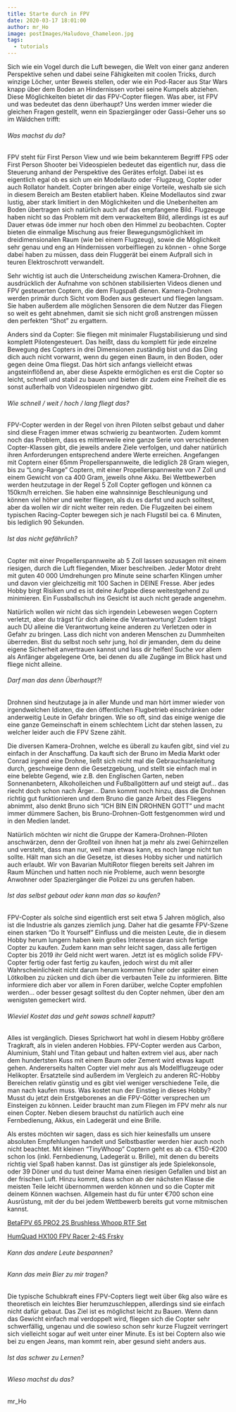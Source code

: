 ```yaml
---
title: Starte durch in FPV
date: 2020-03-17 18:01:00
author: mr_Ho
image: postImages/Haludovo_Chameleon.jpg
tags:
  - tutorials
---
```


Sich wie ein Vogel durch die Luft bewegen, die Welt von einer ganz anderen Perspektive sehen und dabei seine Fähigkeiten mit coolen Tricks, durch winzige Löcher, unter Beweis stellen, oder wie ein Pod-Racer aus Star Wars knapp über dem Boden an Hindernissen vorbei seine Kumpels abziehen. Diese Möglichkeiten bietet dir das FPV-Copter fliegen. Was aber, ist FPV und was bedeutet das denn überhaupt? Uns werden immer wieder die gleichen Fragen gestellt, wenn ein Spaziergänger oder Gassi-Geher uns so im Wäldchen trifft:

<h6>Was machst du da?</h6>

FPV steht für First Person View und wie beim bekannterem Begriff FPS oder First Person Shooter bei Videospielen bedeutet das eigentlich nur, dass die Steuerung anhand der Perspektive des Gerätes erfolgt. Dabei ist es eigentlich egal ob es sich um ein Modellauto oder -Flugzeug, Copter oder auch Rollator handelt. Copter bringen aber einige Vorteile, weshalb sie sich in diesem Bereich am Besten etabliert haben. Kleine Modellautos sind zwar lustig, aber stark limitiert in den Möglichkeiten und die Unebenheiten am Boden übertragen sich natürlich auch auf das empfangene Bild. Flugzeuge haben nicht so das Problem mit dem verwackeltem Bild, allerdings ist es auf Dauer etwas öde immer nur hoch oben den Himmel zu beobachten. Copter bieten die einmalige Mischung aus freier Bewegungsmöglichkeit im dreidimensionalen Raum (wie bei einem Flugzeug), sowie die Möglichkeit sehr genau und eng an Hindernissen vorbeifliegen zu können - ohne Sorge dabei haben zu müssen, dass dein Fluggerät bei einem Aufprall sich in teuren Elektroschrott verwandelt.

Sehr wichtig ist auch die Unterscheidung zwischen Kamera-Drohnen, die ausdrücklich der Aufnahme von schönen stabilisierten Videos dienen und FPV gesteuerten Coptern, die dem Flugspaß dienen. Kamera-Drohnen werden primär durch Sicht vom Boden aus gesteuert und fliegen langsam. Sie haben außerdem alle möglichen Sensoren die dem Nutzer das Fliegen so weit es geht abnehmen, damit sie sich nicht groß anstrengen müssen den perfekten “Shot” zu ergattern.

Anders sind da Copter: Sie fliegen mit minimaler Flugstabilisierung und sind komplett Pilotengesteuert. Das heißt, dass du komplett für jede einzelne Bewegung des Copters in drei Dimensionen zuständig bist und das Ding dich auch nicht vorwarnt, wenn du gegen einen Baum, in den Boden, oder gegen deine Oma fliegst. Das hört sich anfangs vielleicht etwas angsteinflößend an, aber diese Aspekte ermöglichen es erst die Copter so leicht, schnell und stabil zu bauen und bieten dir zudem eine Freiheit die es sonst außerhalb von Videospielen nirgendwo gibt.

<h6>Wie schnell / weit / hoch / lang fliegt das?</h6>

FPV-Copter werden in der Regel von ihren Piloten selbst gebaut und daher sind diese Fragen immer etwas schwierig zu beantworten. Zudem kommt noch das Problem, dass es mittlerweile eine ganze Serie von verschiedenen Copter-Klassen gibt, die jeweils andere Ziele verfolgen, und daher natürlich ihren Anforderungen entsprechend andere Werte erreichen. Angefangen mit Coptern einer 65mm Propellerspannweite, die lediglich 28 Gram wiegen, bis zu “Long-Range” Coptern, mit einer Propellerspannweite von 7 Zoll und einem Gewicht von ca 400 Gram, jeweils ohne Akku. Bei Wettbewerben werden heutzutage in der Regel 5 Zoll Copter geflogen und können ca 150km/h erreichen. Sie haben eine wahnsinnige Beschleunigung und können viel höher und weiter fliegen, als du es darfst und auch solltest, aber da wollen wir dir nicht weiter rein reden. Die Flugzeiten bei einem typischen Racing-Copter bewegen sich je nach Flugstil bei ca. 6 Minuten, bis lediglich 90 Sekunden.

<h6>Ist das nicht gefährlich?</h6>

Copter mit einer Propellerspannweite ab 5 Zoll lassen sozusagen mit einem riesigen, durch die Luft fliegenden, Mixer beschreiben. Jeder Motor dreht mit guten 40 000 Umdrehungen pro Minute seine scharfen Klingen umher und davon vier gleichzeitig mit 100 Sachen in DEINE Fresse. Aber jedes Hobby birgt Risiken und es ist deine Aufgabe diese weitestgehend zu minimieren. Ein Fussballschuh ins Gesicht ist auch nicht gerade angenehm.

Natürlich wollen wir nicht das sich irgendein Lebewesen wegen Coptern verletzt, aber du trägst für dich alleine die Verantwortung! Zudem trägst auch DU alleine die Verantwortung keine anderen zu Verletzen oder in Gefahr zu bringen. Lass dich nicht von anderen Menschen zu Dummheiten überreden. Bist du selbst noch sehr jung, hol dir jemanden, dem du deine eigene Sicherheit anvertrauen kannst und lass dir helfen! Suche vor allem als Anfänger abgelegene Orte, bei denen du alle Zugänge im Blick hast und fliege nicht alleine.

<h6>Darf man das denn Überhaupt?!</h6>

Drohnen sind heutzutage ja in aller Munde und man hört immer wieder von irgendwelchen Idioten, die den öffentlichen Flugbetrieb einschränken oder anderweitig Leute in Gefahr bringen. Wie so oft, sind das einige wenige die eine ganze Gemeinschaft in einem schlechtem Licht dar stehen lassen, zu welcher leider auch die FPV Szene zählt.

Die diversen Kamera-Drohnen, welche es überall zu kaufen gibt, sind viel zu einfach in der Anschaffung. Da kauft sich der Bruno im Media Markt oder Conrad irgend eine Drohne, ließt sich nicht mal die Gebrauchsanleitung durch, geschweige denn die Gesetzgebung, und stellt sie einfach mal in eine belebte Gegend, wie z.B. den Englischen Garten, neben Sonnenanbetern, Alkoholleichen und Fußballgöttern auf und steigt auf… das riecht doch schon nach Ärger… Dann kommt noch hinzu, dass die Drohnen richtig gut funktionieren und dem Bruno die ganze Arbeit des Fliegens abnimmt, also denkt Bruno sich “ICH BIN EIN DROHNEN GOTT” und macht immer dümmere Sachen, bis Bruno-Drohnen-Gott festgenommen wird und in den Medien landet.

Natürlich möchten wir nicht die Gruppe der Kamera-Drohnen-Piloten anschwärzen, denn der Großteil von ihnen hat ja mehr als zwei Gehirnzellen und versteht, dass man nur, weil man etwas kann, es noch lange nicht tun sollte. Hält man sich an die Gesetze, ist dieses Hobby sicher und natürlich auch erlaubt. Wir von Bavarian MultiRotor fliegen bereits seit Jahren im Raum München und hatten noch nie Probleme, auch wenn besorgte Anwohner oder Spaziergänger die Polizei zu uns gerufen haben.

<h6>Ist das selbst gebaut oder kann man das so kaufen?</h6>

FPV-Copter als solche sind eigentlich erst seit etwa 5 Jahren möglich, also ist die Industrie als ganzes ziemlich jung. Daher hat die gesamte FPV-Szene einen starken “Do It Yourself” Einfluss und die meisten Leute, die in diesem Hobby herum lungern haben kein großes Interesse daran sich fertige Copter zu kaufen. Zudem kann man sehr leicht sagen, dass alle fertigen Copter bis 2019 ihr Geld nicht wert waren. Jetzt ist es möglich solide FPV-Copter fertig oder fast fertig zu kaufen, jedoch wirst du mit aller Wahrscheinlichkeit nicht darum herum kommen früher oder später einen Lötkolben zu zücken und dich über die verbauten Teile zu informieren. Bitte informiere dich aber vor allem in Foren darüber, welche Copter empfohlen werden… oder besser gesagt solltest du den Copter nehmen, über den am wenigsten gemeckert wird.

<h6>Wieviel Kostet das und geht sowas schnell kaputt?</h6>

Alles ist vergänglich. Dieses Sprichwort hat wohl in diesem Hobby größere Tragkraft, als in vielen anderen Hobbies. FPV-Copter werden aus Carbon, Aluminium, Stahl und Titan gebaut und halten extrem viel aus, aber nach dem hundertsten Kuss mit einem Baum oder Zement wird etwas kaputt gehen. Andererseits halten Copter viel mehr aus als Modellflugzeuge oder Helikopter. Ersatzteile sind außerdem im Vergleich zu anderen RC-Hobby Bereichen relativ günstig und es gibt viel weniger verschiedene Teile, die man nach kaufen muss. Was kostet nun der Einstieg in dieses Hobby? Musst du jetzt dein Erstgeborenes an die FPV-Götter versprechen um Einsteigen zu können. Leider braucht man zum Fliegen im FPV mehr als nur einen Copter. Neben diesem brauchst du natürlich auch eine Fernbedienung, Akkus, ein Ladegerät und eine Brille.

Als erstes möchten wir sagen, dass es sich hier keinesfalls um unsere absoluten Empfehlungen handelt und Selbstbastler werden hier auch noch nicht beachtet. Mit  kleinen “TinyWhoop” Coptern geht es ab ca. €150-€200 schon los (inkl. Fernbedienung, Ladegerät u. Brille), mit denen du bereits richtig viel Spaß haben kannst. Das ist günstiger als jede Spielekonsole, oder 39 Döner und du tust deiner Mama einen riesigen Gefallen und bist an der frischen Luft. Hinzu kommt, dass schon ab der nächsten Klasse die meisten Teile leicht übernommen werden können und so die Copter mit deinem Können wachsen. Allgemein hast du für unter €700 schon eine Ausrüstung, mit der du bei jedem Wettbewerb bereits gut vorne mitmischen kannst.

<a href="https://shop.rc-hangar15.de/BetaFPV-65-PRO2-2S-Brushless-Whoop-RTF-Set-FrSky" target="_blank" rel="noopener noreferrer">BetaFPV 65 PRO2 2S Brushless Whoop RTF Set</a>

<a href="https://fpvcopter.de/humquad-hx100-fpv-racer-2-4s-frsky" target="_blank" rel="noopener noreferrer">HumQuad HX100 FPV Racer 2-4S Frsky</a>

<h6>Kann das andere Leute bespannen?</h6>

<h6>Kann das mein Bier zu mir tragen?</h6>

Die typische Schubkraft eines FPV-Copters liegt weit über 6kg also wäre es theoretisch ein leichtes Bier herumzuschleppen, allerdings sind sie einfach nicht dafür gebaut. Das Ziel ist es möglichst leicht zu Bauen. Wenn dann das Gewicht einfach mal verdoppelt wird, fliegen sich die Copter sehr schwerfällig, ungenau und die sowieso schon sehr kurze Flugzeit verringert sich vielleicht sogar auf weit unter einer Minute. Es ist bei Coptern also wie bei zu engen Jeans, man kommt rein, aber gesund sieht anders aus.

<h6>Ist das schwer zu Lernen?</h6>

<h6>Wieso machst du das?</h6>

mr_Ho
